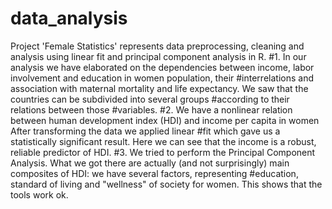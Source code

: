 # data_analysis

Project 'Female Statistics' represents data preprocessing, cleaning and analysis using linear fit and principal component analysis in R.
#1. In our analysis we have elaborated on the dependencies between income, labor involvement and education in women population, their 
#interrelations and association with maternal mortality and life expectancy. We saw that the countries can be subdivided into several groups
#according to their relations between those #variables. 
#2. We have a nonlinear relation between human development index (HDI) and income per capita in women After transforming the data we applied linear
#fit which gave us a statistically significant result. Here we can see that the income is a robust, reliable predictor of HDI.
#3. We tried to perform the Principal Component Analysis. What we got there are actually (and not surprisingly) main composites of HDI: we have several factors, representing #education, standard of living and "wellness" of society for women. This shows that the tools work ok.

